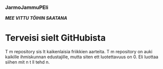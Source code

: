 ### JarmoJammuPEli

***MEE VITTU TÖIHIN SAATANA***

# Terveisi  sielt  GitHubista

T m  repository sis lt  kaikenlaisia friikkien aarteita. T m  repository on auki kaikille ihmiskunnan edustajille, mutta siten ett  luotettavuus on 0. Eli  luottaa siihen mit n t ll  tehd n.
